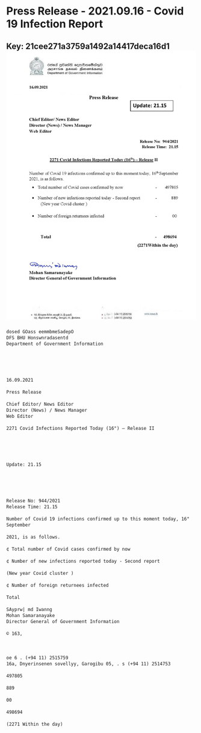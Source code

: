 # Press Release - 2021.09.16 - Covid 19 Infection Report 
Key: 21cee271a3759a1492a14417deca16d1 
![img](img/21cee271a3759a1492a14417deca16d1.jpg)
---
```
dosed GOass eemmbmeSadepO
DFS BHU Honswnradasentd
Department of Government Information

 

 

16.09.2021

Press Release

Chief Editor/ News Editor
Director (News) / News Manager
Web Editor

2271 Covid Infections Reported Today (16") — Release II

 

 

Update: 21.15

 

 

Release No: 944/2021
Release Time: 21.15

Number of Covid 19 infections confirmed up to this moment today, 16" September

2021, is as follows.

¢ Total number of Covid cases confirmed by now

¢ Number of new infections reported today - Second report

(New year Covid cluster )

¢ Number of foreign returnees infected

Total

SAyprw| md Iwanng
Mohan Samaranayake
Director General of Government Information

© 163,

 

oe 6 . (+94 11) 2515759
16a, Dnyerinsenen sovellyy, Garogibu 05, . s (+94 11) 2514753

497805

889

00

498694

(2271 Within the day)

```
